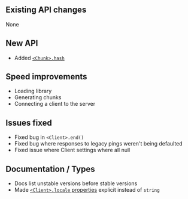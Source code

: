 ## Existing API changes
None

## New API
* Added [`<Chunk>.hash`](https://oscarnow.github.io/minecraft-server/1.2.0/classes/Chunk#hash)

## Speed improvements
* Loading library
* Generating chunks
* Connecting a client to the server

## Issues fixed
* Fixed bug in `<Client>.end()`
* Fixed bug where responses to legacy pings weren't being defaulted
* Fixed issue where Client settings where all null

## Documentation / Types
* Docs list unstable versions before stable versions
* Made [`<Client>.locale` properties](https://oscarnow.github.io/minecraft-server/1.20/classes/Client#locale) explicit instead of `string`